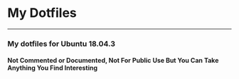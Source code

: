# My Dotfiles

___

### My dotfiles for Ubuntu 18.04.3

#### Not Commented or Documented, Not For Public Use But You Can Take Anything You Find Interesting


